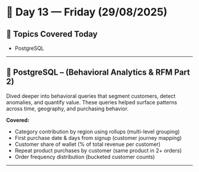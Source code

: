 # 📅 Day 13 — Friday (29/08/2025)

## 🧭 Topics Covered Today
- PostgreSQL

---
## 🐘 PostgreSQL – (Behavioral Analytics & RFM Part 2)
Dived deeper into behavioral queries that segment customers, detect anomalies, and quantify value. These queries helped surface patterns across time, geography, and purchasing behavior.

**Covered:**
- Category contribution by region using rollups (multi-level grouping)
- First purchase date & days from signup (customer journey mapping)
- Customer share of wallet (% of total revenue per customer)
- Repeat product purchases by customer (same product in 2+ orders)
- Order frequency distribution (bucketed customer counts)
---

